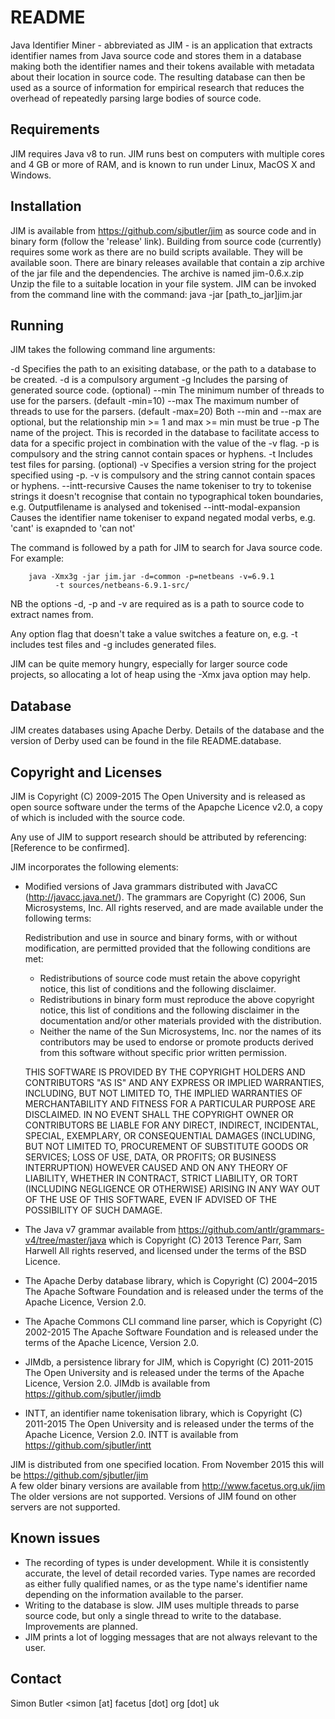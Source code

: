 # README

Java Identifier Miner - abbreviated as JIM - is an application that extracts 
identifier names from Java source code and stores them in a database making 
both the identifier names and their tokens available with metadata about their 
location in source code. The resulting database can then be used as a 
source of information for empirical research that reduces the overhead
of repeatedly parsing large bodies of source code. 

## Requirements

JIM requires Java v8 to run. JIM runs best on computers with multiple cores 
and 4 GB or more of RAM, and is known to run under Linux, MacOS X and Windows.

## Installation

JIM is available from https://github.com/sjbutler/jim as source code and in 
binary form (follow the 'release' link). Building from source code (currently) 
requires some work as there are no build scripts available. They will be 
available soon. There are binary releases available that contain a zip archive 
of the jar file and the dependencies. The archive is named jim-0.6.x.zip 
Unzip the file to a suitable location in your file system. JIM can be invoked 
from the command line with the command: java -jar [path_to_jar]jim.jar

## Running

JIM takes the following  command line arguments:

 -d     Specifies the path to an exisiting database, or the path to a database 
        to be created. -d is a compulsory argument
 -g     Includes the parsing of generated source code. (optional)
 --min  The minimum number of threads to use for the parsers. (default -min=10)
 --max  The maximum number of threads to use for the parsers. (default -max=20)
        Both --min and --max are optional, but the relationship min >= 1 
        and max >= min must be true
 -p     The name of the project. This is recorded in the database to facilitate 
        access to data for a specific project in combination with the value of 
        the -v flag. -p is compulsory and the string cannot contain spaces or 
        hyphens.
 -t     Includes test files for parsing. (optional)
 -v     Specifies a version string for the project specified using -p. 
        -v is compulsory and the string cannot contain spaces or hyphens.
 --intt-recursive  Causes the name tokeniser to try to tokenise strings it 
        doesn't recognise that contain no typographical token boundaries, 
        e.g. Outputfilename is analysed and tokenised
 --intt-modal-expansion Causes the identifier name tokeniser to expand negated 
        modal verbs, e.g. 'cant' is exapnded to 'can not'
 
The command is followed by a path for JIM to search for Java source code. 
For example:

        java -Xmx3g -jar jim.jar -d=common -p=netbeans -v=6.9.1 
              -t sources/netbeans-6.9.1-src/

NB the options -d, -p and -v are required as is a path to source code 
to extract names from.

Any option flag that doesn't take a value switches a feature on, e.g. -t
includes test files and -g includes generated files.

JIM can be quite memory hungry, especially for larger source code projects, 
so allocating a lot of heap using the -Xmx java option may help.

## Database

JIM creates databases using Apache Derby. Details of the database and the 
version of Derby used can be found in the file README.database.

## Copyright and Licenses

JIM is Copyright (C) 2009-2015 The Open University and is released as open 
source software under the terms of the Apapche Licence v2.0, a copy of which 
is included with the source code.

Any use of JIM to support research should be attributed by referencing:  
[Reference to be confirmed].

JIM incorporates the following elements: 

* Modified versions of Java grammars distributed with JavaCC 
  (http://javacc.java.net/). The grammars are Copyright (C) 2006, Sun 
  Microsystems, Inc. All rights reserved, and are made available under the 
  following terms:

  Redistribution and use in source and binary forms, with or without 
  modification, are permitted provided that the following conditions are met:

  - Redistributions of source code must retain the above copyright notice, 
    this list of conditions and the following disclaimer.
  - Redistributions in binary form must reproduce the above copyright notice, 
    this list of conditions and the following disclaimer in the documentation 
    and/or other materials provided with the distribution.
  - Neither the name of the Sun Microsystems, Inc. nor the names of its 
    contributors may be used to endorse or promote products derived from this 
    software without specific prior written permission.

  THIS SOFTWARE IS PROVIDED BY THE COPYRIGHT HOLDERS AND CONTRIBUTORS "AS IS" 
  AND ANY EXPRESS OR IMPLIED WARRANTIES, INCLUDING, BUT NOT LIMITED TO, THE 
  IMPLIED WARRANTIES OF MERCHANTABILITY AND FITNESS FOR A PARTICULAR PURPOSE 
  ARE DISCLAIMED. IN NO EVENT SHALL THE COPYRIGHT OWNER OR CONTRIBUTORS BE 
  LIABLE FOR ANY DIRECT, INDIRECT, INCIDENTAL, SPECIAL, EXEMPLARY, OR 
  CONSEQUENTIAL DAMAGES (INCLUDING, BUT NOT LIMITED TO, PROCUREMENT OF 
  SUBSTITUTE GOODS OR SERVICES; LOSS OF USE, DATA, OR PROFITS; OR BUSINESS 
  INTERRUPTION) HOWEVER CAUSED AND ON ANY THEORY OF LIABILITY, WHETHER IN 
  CONTRACT, STRICT LIABILITY, OR TORT (INCLUDING NEGLIGENCE OR OTHERWISE) 
  ARISING IN ANY WAY OUT OF THE USE OF THIS SOFTWARE, EVEN IF ADVISED OF THE 
  POSSIBILITY OF SUCH DAMAGE.

* The Java v7 grammar available from 
  https://github.com/antlr/grammars-v4/tree/master/java which is Copyright (C) 
  2013 Terence Parr, Sam Harwell All rights reserved, and licensed under the 
  terms of the BSD Licence.

* The Apache Derby database library, which is Copyright (C) 2004–2015 The 
  Apache Software Foundation and is released under the terms of the Apache 
  Licence, Version 2.0.

* The Apache Commons CLI command line parser, which is Copyright (C) 2002-2015 
  The Apache Software Foundation and is released under the terms of the Apache 
  Licence, Version 2.0.

* JIMdb, a persistence library for JIM, which is Copyright (C) 2011-2015 The 
  Open University and is released under the terms of the Apache Licence, 
  Version 2.0. JIMdb is available from https://github.com/sjbutler/jimdb 
  
* INTT, an identifier name tokenisation library, which is Copyright (C) 2011-2015 
  The Open University and is released under the terms of the Apache Licence, 
  Version 2.0. INTT is available from https://github.com/sjbutler/intt  

JIM is distributed from one specified location. From November 2015 this will be 
https://github.com/sjbutler/jim  
A few older binary versions are available from http://www.facetus.org.uk/jim
The older versions are not supported. Versions of JIM found on other servers 
are not supported.

## Known issues

 * The recording of types is under development. While it is consistently 
   accurate, the level of detail recorded varies. Type names are recorded as 
   either fully qualified names, or as the type name's identifier name 
   depending on the information available to the parser.
 * Writing to the database is slow. JIM uses multiple threads to parse source 
   code, but only a single thread to write to the database. Improvements are 
   planned. 
 * JIM prints a lot of logging messages that are not always relevant to 
   the user.

## Contact

Simon Butler <simon [at] facetus [dot] org [dot] uk

